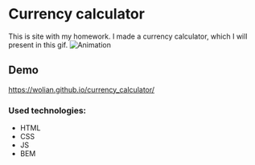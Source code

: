 # Currency calculator

This is site with my homework. I made a currency calculator, which I will present in this gif.
![Animation](https://user-images.githubusercontent.com/74657797/161255672-1453a42f-0d99-48e2-b27b-2e951517cd98.gif)

## Demo
https://wolian.github.io/currency_calculator/

### Used technologies:
- HTML
- CSS
- JS
- BEM
